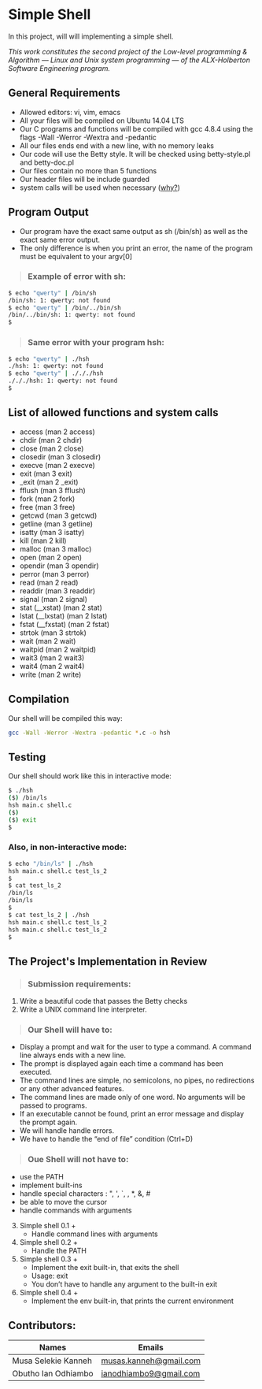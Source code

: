 # Simple Shell
In this project, will will implementing a simple shell.

_This work constitutes the second project of the Low-level programming & Algorithm ― Linux and Unix system programming ― of the ALX-Holberton Software Engineering program._

## General Requirements
- Allowed editors: vi, vim, emacs
- All your files will be compiled on Ubuntu 14.04 LTS
- Our C programs and functions will be compiled with gcc 4.8.4 using the flags -Wall -Werror -Wextra and -pedantic
- All our files ends end with a new line, with no memory leaks
- Our code will use the Betty style. It will be checked using betty-style.pl and betty-doc.pl
- Our files contain no more than 5 functions
- Our header files will be include guarded
- system calls will be used when necessary ([why?](https://www.quora.com/Why-are-system-calls-expensive-in-operating-systems))

## Program Output
- Our program have the exact same output as sh (/bin/sh) as well as the exact same error output.
- The only difference is when you print an error, the name of the program must be equivalent to your argv[0]

>### Example of error with sh:
```Bash
$ echo "qwerty" | /bin/sh
/bin/sh: 1: qwerty: not found
$ echo "qwerty" | /bin/../bin/sh
/bin/../bin/sh: 1: qwerty: not found
$
```
>### Same error with your program hsh:
```Bash
$ echo "qwerty" | ./hsh
./hsh: 1: qwerty: not found
$ echo "qwerty" | ./././hsh
./././hsh: 1: qwerty: not found
$
```
## List of allowed functions and system calls
- access (man 2 access)
- chdir (man 2 chdir)
- close (man 2 close)
- closedir (man 3 closedir)
- execve (man 2 execve)
- exit (man 3 exit)
- _exit (man 2 _exit)
- fflush (man 3 fflush)
- fork (man 2 fork)
- free (man 3 free)
- getcwd (man 3 getcwd)
- getline (man 3 getline)
- isatty (man 3 isatty)
- kill (man 2 kill)
- malloc (man 3 malloc)
- open (man 2 open)
- opendir (man 3 opendir)
- perror (man 3 perror)
- read (man 2 read)
- readdir (man 3 readdir)
- signal (man 2 signal)
- stat (__xstat) (man 2 stat)
- lstat (__lxstat) (man 2 lstat)
- fstat (__fxstat) (man 2 fstat)
- strtok (man 3 strtok)
- wait (man 2 wait)
- waitpid (man 2 waitpid)
- wait3 (man 2 wait3)
- wait4 (man 2 wait4)
- write (man 2 write)

## Compilation
Our shell will be compiled this way:
```Bash
gcc -Wall -Werror -Wextra -pedantic *.c -o hsh
```
## Testing
Our shell should work like this in interactive mode:
```Bash
$ ./hsh
($) /bin/ls
hsh main.c shell.c
($)
($) exit
$
```
### Also, in non-interactive mode:
```Bash
$ echo "/bin/ls" | ./hsh
hsh main.c shell.c test_ls_2
$
$ cat test_ls_2
/bin/ls
/bin/ls
$
$ cat test_ls_2 | ./hsh
hsh main.c shell.c test_ls_2
hsh main.c shell.c test_ls_2
$
```
## The Project's Implementation in Review
> ### Submission requirements:
1. Write a beautiful code that passes the Betty checks
2. Write a UNIX command line interpreter.

> ### Our Shell will have to:
- Display a prompt and wait for the user to type a command. A command line always ends with a new line.
- The prompt is displayed again each time a command has been executed.
- The command lines are simple, no semicolons, no pipes, no redirections or any other advanced features.
- The command lines are made only of one word. No arguments will be passed to programs.
- If an executable cannot be found, print an error message and display the prompt again.
- We will handle handle errors.
- We have to handle the “end of file” condition (Ctrl+D)

> ### Oue Shell will not have to:
- use the PATH
- implement built-ins
- handle special characters : ", ', `, \, *, &, #
- be able to move the cursor
- handle commands with arguments
3. Simple shell 0.1 +
    - Handle command lines with arguments
4. Simple shell 0.2 +
    - Handle the PATH
5. Simple shell 0.3 +
    - Implement the exit built-in, that exits the shell
    - Usage: exit
    - You don’t have to handle any argument to the built-in exit
6. Simple shell 0.4 +
    - Implement the env built-in, that prints the current environment

## Contributors:
|Names                | Emails                 |
|---------------------|------------------------|
| Musa Selekie Kanneh | musas.kanneh@gmail.com |
| Obutho Ian Odhiambo | ianodhiambo9@gmail.com |
